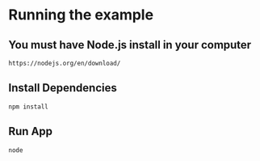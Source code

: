 # Running the example


## You must have Node.js install in your computer

```
https://nodejs.org/en/download/
```

## Install Dependencies

```
npm install 
```

## Run App

```
node
```